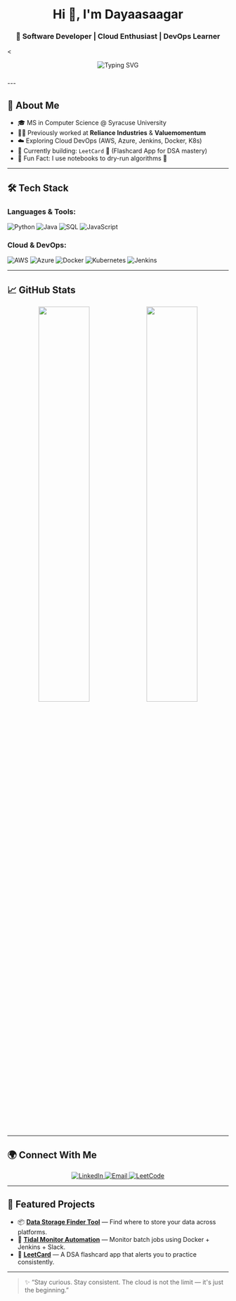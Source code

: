 <h1 align="center">Hi 👋, I'm Dayaasaagar</h1>
<h3 align="center">🚀 Software Developer | Cloud Enthusiast | DevOps Learner</h3>
<
<p align="center">
  <img src="https://readme-typing-svg.demolab.com?font=Fira+Code&duration=2000&pause=1000&color=58A6FF&center=true&vCenter=true&multiline=true&width=600&lines=Full-Stack+Developer+%7C+Cloud+Engineer+in+training;Always+learning+%E2%9C%A8+%7C+Always+building+%F0%9F%9B%A0%EF%B8%8F" alt="Typing SVG" />
</p>
<div style="height: 10px;"></div>
---

## 🧠 About Me

- 🎓 MS in Computer Science @ Syracuse University
- 👨‍💻 Previously worked at **Reliance Industries** & **Valuemomentum**
- ☁️ Exploring Cloud DevOps (AWS, Azure, Jenkins, Docker, K8s)
- 🔭 Currently building: `LeetCard` 📱 (Flashcard App for DSA mastery)
- 🧠 Fun Fact: I use notebooks to dry-run algorithms 🧮

---

## 🛠️ Tech Stack

### Languages & Tools:
![Python](https://img.shields.io/badge/-Python-05122A?style=flat&logo=python)
![Java](https://img.shields.io/badge/-Java-05122A?style=flat&logo=java)
![SQL](https://img.shields.io/badge/-SQL-05122A?style=flat&logo=mysql)
![JavaScript](https://img.shields.io/badge/-JavaScript-05122A?style=flat&logo=javascript)

### Cloud & DevOps:
![AWS](https://img.shields.io/badge/-AWS-232F3E?style=flat&logo=amazon-aws)
![Azure](https://img.shields.io/badge/-Azure-0078D4?style=flat&logo=microsoft-azure)
![Docker](https://img.shields.io/badge/-Docker-2496ED?style=flat&logo=docker)
![Kubernetes](https://img.shields.io/badge/-Kubernetes-326CE5?style=flat&logo=kubernetes)
![Jenkins](https://img.shields.io/badge/-Jenkins-D24939?style=flat&logo=jenkins)

---

## 📈 GitHub Stats

<p align="center">
  <img src="https://github-readme-stats.vercel.app/api?username=yourusername&show_icons=true&theme=radical" width="48%" />
  <img src="https://github-readme-streak-stats.herokuapp.com/?user=yourusername&theme=radical" width="48%" />
</p>

---

## 🌍 Connect With Me

<p align="center">
  <a href="https://www.linkedin.com/in/yourlinkedin/" target="_blank">
    <img alt="LinkedIn" src="https://img.shields.io/badge/LinkedIn-blue?style=for-the-badge&logo=linkedin">
  </a>
  <a href="mailto:youremail@example.com">
    <img alt="Email" src="https://img.shields.io/badge/Gmail-D14836?style=for-the-badge&logo=gmail&logoColor=white">
  </a>
  <a href="https://leetcode.com/yourleetcode/">
    <img alt="LeetCode" src="https://img.shields.io/badge/LeetCode-FFA116?style=for-the-badge&logo=leetcode&logoColor=black">
  </a>
</p>

---

## 🧪 Featured Projects

- 📦 [**Data Storage Finder Tool**](https://github.com/yourusername/data-finder-tool) — Find where to store your data across platforms.
- 🤖 [**Tidal Monitor Automation**](https://github.com/yourusername/tidal-batch-automation) — Monitor batch jobs using Docker + Jenkins + Slack.
- 🧠 [**LeetCard**](https://github.com/yourusername/leetcard-app) — A DSA flashcard app that alerts you to practice consistently.

---

> ✨ “Stay curious. Stay consistent. The cloud is not the limit — it's just the beginning.”

